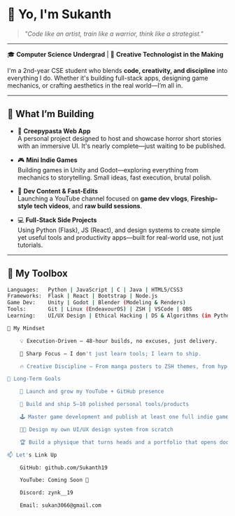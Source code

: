 # 👋 Yo, I'm Sukanth

> _"Code like an artist, train like a warrior, think like a strategist."_

---

🎓 **Computer Science Undergrad** | 🧠 **Creative Technologist in the Making**

I'm a 2nd-year CSE student who blends **code, creativity, and discipline** into everything I do. Whether it's building full-stack apps, designing game mechanics, or crafting aesthetics in the real world—I’m all in.

---

## 🔧 What I’m Building

- 🧱 **Creepypasta Web App**  
  A personal project designed to host and showcase horror short stories with an immersive UI. It's nearly complete—just waiting to be published.

- 🎮 **Mini Indie Games**  
  Building games in Unity and Godot—exploring everything from mechanics to storytelling. Small ideas, fast execution, brutal polish.

- 🎥 **Dev Content & Fast-Edits**  
  Launching a YouTube channel focused on **game dev vlogs**, **Fireship-style tech videos**, and **raw build sessions**.

- 💻 **Full-Stack Side Projects**  
  Using Python (Flask), JS (React), and design systems to create simple yet useful tools and productivity apps—built for real-world use, not just tutorials.

---

## 🧰 My Toolbox

```bash
Languages:   Python | JavaScript | C | Java | HTML5/CSS3  
Frameworks:  Flask | React | Bootstrap | Node.js  
Game Dev:    Unity | Godot | Blender (Modeling & Renders)  
Tools:       Git | Linux (EndeavourOS) | ZSH | VSCode | OBS  
Learning:    UI/UX Design | Ethical Hacking | DS & Algorithms (in Python)

🧠 My Mindset

    💡 Execution-Driven — 48-hour builds, no excuses, just delivery.

    🎯 Sharp Focus — I don't just learn tools; I learn to ship.

    🔥 Creative Discipline — From manga posters to ZSH themes, from hypertrophy to minimalism—everything I do has a visual and mental edge.

🎯 Long-Term Goals

    🚀 Launch and grow my YouTube + GitHub presence

    🧩 Build and ship 5–10 polished personal tools/products

    🕹️ Master game development and publish at least one full indie game

    🧑‍🎨 Design my own UI/UX design system from scratch

    🏆 Build a physique that turns heads and a portfolio that opens doors

📫 Let's Link Up

    GitHub: github.com/Sukanth19

    YouTube: Coming Soon 👀

    Discord: zynk__19

    Email: sukan3066@gmail.com

